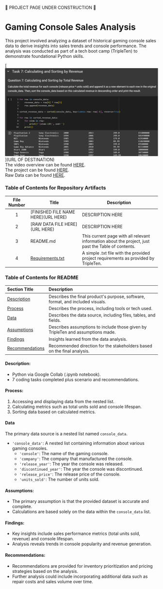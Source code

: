 🚧 PROJECT PAGE UNDER CONSTRUCTION 🚧 
# Gaming Console Sales Analysis

This project involved analyzing a dataset of historical gaming console sales data to derive insights into sales trends and console performance. The analysis was conducted as part of a tech boot camp (TripleTen) to demonstrate foundational Python skills.

[<img src="https://github.com/Tiffany-Bergett/tiffany-bergett/blob/main/Images/GameConsoles.png" alt="Gaming Console Data Analysis Sample">](URL OF DESTINATION)  
The video overview can be found [HERE]().  
The project can be found [HERE](https://colab.research.google.com/drive/1FCqJE0bfATR18SmTReZ_5otqV8zucTWv?usp=sharing).  
Raw Data can be found [HERE](https://drive.google.com/file/d/14J-OyRUCwEob2rfUriuIg0qEKMAzVBBW/view?usp=sharing).  

### Table of Contents for Repository Artifacts
| File Number  | Title                     | Description                                                                                                   |
| :----------: | ------------------------- | ---------------------------------------------------------------------------------------------------------- |
| 1            | [FINISHED FILE NAME HERE](URL HERE) | DESCRIPTION HERE                                                                                    |
| 2            | [RAW DATA FILE HERE](URL HERE)      | DESCRIPTION HERE                                                                                    |
| 3            | README.md                           | This current page with all relevant information about the project, just past the Table of contents. |
| 4            | [Requirements.txt](https://github.com/Tiffany-Bergett/Data_Science_Projects/blob/main/Retro%20Gaming%20Console%20Sales/Requirements.txt)        | A simple .txt file with the provided project requirements as provided by TripleTen.                 |

### Table of Contents for README
| Section Title           | Description                                                                     |
| :------------ | :-------------------------------------------------------------------------- |
| [Description](https://github.com/Tiffany-Bergett/Data_Science_Projects/tree/main/Retro%20Gaming%20Console%20Sales#description)     | Describes the final product's purpose, software, format, and included visuals.  |
| [Process](https://github.com/Tiffany-Bergett/Data_Science_Projects/tree/main/Retro%20Gaming%20Console%20Sales#process)         | Describes the process, including tools or tech used.                            |
| [Data](https://github.com/Tiffany-Bergett/Data_Science_Projects/tree/main/Retro%20Gaming%20Console%20Sales#data)            | Describes the data source, including files, tables, and fields.                 |
| [Assumptions](https://github.com/Tiffany-Bergett/Data_Science_Projects/tree/main/Retro%20Gaming%20Console%20Sales#assumptions)     | Describes assumptions to include those given by TripleTen and assumptions made. |
| [Findings](https://github.com/Tiffany-Bergett/Data_Science_Projects/tree/main/Retro%20Gaming%20Console%20Sales#findings)        | Insights learned from the data analysis.                                        |
| [Recommendations](https://github.com/Tiffany-Bergett/Data_Science_Projects/tree/main/Retro%20Gaming%20Console%20Sales#recommendations) | Recommended direction for the stakeholders based on the final analysis.         |

#### Description:
-   Python via Google Collab (.ipynb notebook).
-   7 coding tasks completed plus scenario and recommendations.

#### Process:
1)   Accessing and displaying data from the nested list.  
2)   Calculating metrics such as total units sold and console lifespan.  
3)   Sorting data based on calculated metrics.  

#### Data
The primary data source is a nested list named `console_data`.

-   `'console_data'`:  A nested list containing information about various gaming consoles.  
    -   `'console'`: The name of the gaming console.  
    -   `'company'`: The company that manufactured the console.  
    -   `'release_year'`: The year the console was released.  
    -   `'discontinued_year'`: The year the console was discontinued.  
    -   `'release_price'`: The release price of the console.  
    -   `'units_sold'`: The number of units sold.  

#### Assumptions:
-   The primary assumption is that the provided dataset is accurate and complete.
-   Calculations are based solely on the data within the `console_data` list.

#### Findings:
-   Key insights include sales performance metrics (total units sold, revenue) and console lifespan.
-   Analysis reveals trends in console popularity and revenue generation.

#### Recommendations:
-   Recommendations are provided for inventory prioritization and pricing strategies based on the analysis.
-   Further analysis could include incorporating additional data such as repair costs and sales volume over time.
